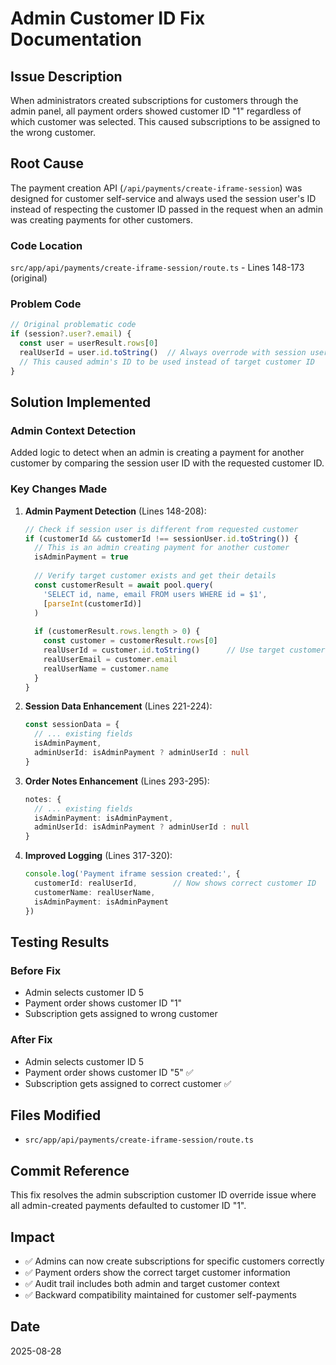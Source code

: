 # Admin Customer ID Fix Documentation

## Issue Description
When administrators created subscriptions for customers through the admin panel, all payment orders showed customer ID "1" regardless of which customer was selected. This caused subscriptions to be assigned to the wrong customer.

## Root Cause
The payment creation API (`/api/payments/create-iframe-session`) was designed for customer self-service and always used the session user's ID instead of respecting the customer ID passed in the request when an admin was creating payments for other customers.

### Code Location
`src/app/api/payments/create-iframe-session/route.ts` - Lines 148-173 (original)

### Problem Code
```typescript
// Original problematic code
if (session?.user?.email) {
  const user = userResult.rows[0]
  realUserId = user.id.toString()  // Always overrode with session user ID
  // This caused admin's ID to be used instead of target customer ID
}
```

## Solution Implemented

### Admin Context Detection
Added logic to detect when an admin is creating a payment for another customer by comparing the session user ID with the requested customer ID.

### Key Changes Made

1. **Admin Payment Detection** (Lines 148-208):
   ```typescript
   // Check if session user is different from requested customer
   if (customerId && customerId !== sessionUser.id.toString()) {
     // This is an admin creating payment for another customer
     isAdminPayment = true
     
     // Verify target customer exists and get their details
     const customerResult = await pool.query(
       'SELECT id, name, email FROM users WHERE id = $1',
       [parseInt(customerId)]
     )
     
     if (customerResult.rows.length > 0) {
       const customer = customerResult.rows[0]
       realUserId = customer.id.toString()      // Use target customer ID
       realUserEmail = customer.email
       realUserName = customer.name
     }
   }
   ```

2. **Session Data Enhancement** (Lines 221-224):
   ```typescript
   const sessionData = {
     // ... existing fields
     isAdminPayment,
     adminUserId: isAdminPayment ? adminUserId : null
   }
   ```

3. **Order Notes Enhancement** (Lines 293-295):
   ```typescript
   notes: {
     // ... existing fields
     isAdminPayment: isAdminPayment,
     adminUserId: isAdminPayment ? adminUserId : null
   }
   ```

4. **Improved Logging** (Lines 317-320):
   ```typescript
   console.log('Payment iframe session created:', {
     customerId: realUserId,        // Now shows correct customer ID
     customerName: realUserName,
     isAdminPayment: isAdminPayment
   })
   ```

## Testing Results

### Before Fix
- Admin selects customer ID 5
- Payment order shows customer ID "1"
- Subscription gets assigned to wrong customer

### After Fix
- Admin selects customer ID 5  
- Payment order shows customer ID "5" ✅
- Subscription gets assigned to correct customer ✅

## Files Modified
- `src/app/api/payments/create-iframe-session/route.ts`

## Commit Reference
This fix resolves the admin subscription customer ID override issue where all admin-created payments defaulted to customer ID "1".

## Impact
- ✅ Admins can now create subscriptions for specific customers correctly
- ✅ Payment orders show the correct target customer information
- ✅ Audit trail includes both admin and target customer context
- ✅ Backward compatibility maintained for customer self-payments

## Date
2025-08-28